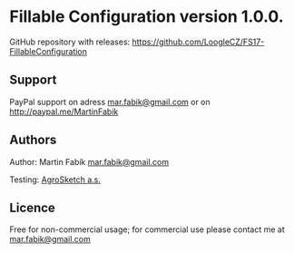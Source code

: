 # Fillable Configuration version 1.0.0.

GitHub repository with releases: https://github.com/LoogleCZ/FS17-FillableConfiguration

## Support

PayPal support on adress mar.fabik@gmail.com or on http://paypal.me/MartinFabik

## Authors

Author: Martin Fabík <mar.fabik@gmail.com>

Testing: [AgroSketch a.s.](https://www.facebook.com/AgroSketch/)

## Licence

Free for non-commercial usage; for commercial use please contact me at mar.fabik@gmail.com

